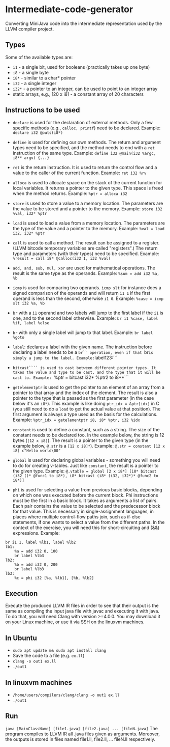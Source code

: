 # Intermediate-code-generator
 Converting MiniJava code into the intermediate representation used by the LLVM compiler project.

## Types
Some of the available types are:

- ```i1``` - a single bit, used for booleans (practically takes up one byte)
- ```i8``` - a single byte
- ```i8*``` - similar to a char* pointer
- ```i32``` - a single integer
- ```i32*``` - a pointer to an integer, can be used to point to an integer array
- static arrays, e.g., [20 x i8] - a constant array of 20 characters

## Instructions to be used
- ```declare``` is used for the declaration of external methods. Only a few specific methods (e.g., ```calloc, printf```) need to be declared.
Example: ````declare i32 @puts(i8*)````

- ```define``` is used for defining our own methods. The return and argument types need to be specified, and the method needs to end with a ```ret``` instruction of the same type.
Example: ```define i32 @main(i32 %argc, i8** argv) {...}```

- ```ret``` is the return instruction. It is used to return the control flow and a value to the caller of the current function. Example: ```ret i32 %rv```

- ```alloca``` is used to allocate space on the stack of the current function for local variables. It returns a pointer to the given type. This space is freed when the method returns.
Example: ```%ptr = alloca i32```

- ```store``` is used to store a value to a memory location. The parameters are the value to be stored and a pointer to the memory.
Example: ```store i32 %val, i32* %ptr```

- ```load``` is used to load a value from a memory location. The parameters are the type of the value and a pointer to the memory.
Example: ```%val = load i32, i32* %ptr```

- ```call``` is used to call a method. The result can be assigned to a register. (LLVM bitcode temporary variables are called "registers".) The return type and parameters (with their types) need to be specified.
Example: ```%result = call i8* @calloc(i32 1, i32 %val)```

- ```add, and, sub, mul, xor``` are used for mathematical operations. The result is the same type as the operands.
Example: ```%sum = add i32 %a, %b```

- ```icmp``` is used for comparing two operands. ```icmp slt``` for instance does a signed comparison of the operands and will return ```i1 1``` if the first operand is less than the second, otherwise ```i1 0```.
Example: ```%case = icmp slt i32 %a, %b```

- ```br``` with a ```i1``` operand and two labels will jump to the first label if the ```i1``` is one, and to the second label otherwise.
Example: ```br i1 %case, label %if, label %else```

- ```br``` with only a single label will jump to that label.
Example: ```br label %goto```

- ```label```: declares a label with the given name. The instruction before declaring a label needs to be a ```br`` operation, even if that ```br``` is simply a jump to the label.
Example: ```label123:```

- ```bitcast```` is used to cast between different pointer types. It takes the value and type to be cast, and the type that it will be cast to.
Example: ```%ptr = bitcast i32* %ptr2 to i8**```

- ```getelementptr``` is used to get the pointer to an element of an array from a pointer to that array and the index of the element. The result is also a pointer to the type that is passed as the first parameter (in the case below it's an ```i8*```). This example is like doing ```ptr_idx = &ptr[idx]``` in C (you still need to do a ```load``` to get the actual value at that position). The first argument is always a type used as the basis for the calculations.
Example: ```%ptr_idx = getelementptr i8, i8* %ptr, i32 %idx```

- ```constant``` is used to define a constant, such as a string. The size of the constant needs to be declared too. In the example below, the string is 12 bytes (```[12 x i8]```). The result is a pointer to the given type (in the example below, ```@.str``` is a ```[12 x i8]*```).
Example: ```@.str = constant [12 x i8] c"Hello world\00"```

- ```global``` is used for declaring global variables - something you will need to do for creating v-tables. Just like ```constant```, the result is a pointer to the given type.
Example:
```@.vtable = global [2 x i8*] [i8* bitcast (i32 ()* @func1 to i8*), i8* bitcast (i8* (i32, i32*)* @func2 to i8*)]```

- ```phi``` is used for selecting a value from previous basic blocks, depending on which one was executed before the current block. Phi instructions must be the first in a basic block. It takes as arguments a list of pairs. Each pair contains the value to be selected and the predecessor block for that value. This is necessary in single-assignment languages, in places where multiple control-flow paths join, such as if-else statements, if one wants to select a value from the different paths. In the context of the exercise, you will need this for short-circuiting and (&&) expressions.
Example:
```
br i1 1, label %lb1, label %lb2
lb1:
    %a = add i32 0, 100
    br label %lb3
lb2:
    %b = add i32 0, 200
    br label %lb3
lb3:
    %c = phi i32 [%a, %lb1], [%b, %lb2]
```
    
## Execution
Execute the produced LLVM IR files in order to see that their output is the same as compiling the input java file with javac and executing it with java. To do that, you will need Clang with version >=4.0.0. You may download it on your Linux machine, or use it via SSH on the linuxvm machines.

## In Ubuntu
- ```sudo apt update && sudo apt install clang```
- Save the code to a file (e.g. ```ex.ll```)
- ```clang -o out1 ex.ll```
- ```./out1```

## In linuxvm machines
- ```/home/users/compilers/clang/clang -o out1 ex.ll```
- ```./out1```

## Run
```java [MainClassName] [file1.java] [file2.java] ... [fileN.java]```
The program compiles to LLVM IR all .java files given as arguments. Moreover, the outputs is stored in files named file1.ll, file2.ll, ... fileN.ll respectively.
